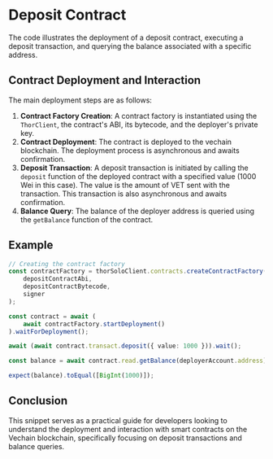 # Deposit Contract

The code illustrates the deployment of a deposit contract, executing a deposit transaction, and querying the balance associated with a specific address.

## Contract Deployment and Interaction

The main deployment steps are as follows:

1. **Contract Factory Creation**: A contract factory is instantiated using the `ThorClient`, the contract's ABI, its bytecode, and the deployer's private key.
2. **Contract Deployment**: The contract is deployed to the vechain blockchain. The deployment process is asynchronous and awaits confirmation.
3. **Deposit Transaction**: A deposit transaction is initiated by calling the `deposit` function of the deployed contract with a specified value (1000 Wei in this case). The value is the amount of VET sent with the transaction. This transaction is also asynchronous and awaits confirmation.
4. **Balance Query**: The balance of the deployer address is queried using the `getBalance` function of the contract.


## Example

```typescript { name=contract-deposit, category=example }
// Creating the contract factory
const contractFactory = thorSoloClient.contracts.createContractFactory(
    depositContractAbi,
    depositContractBytecode,
    signer
);

const contract = await (
    await contractFactory.startDeployment()
).waitForDeployment();

await (await contract.transact.deposit({ value: 1000 })).wait();

const balance = await contract.read.getBalance(deployerAccount.address);

expect(balance).toEqual([BigInt(1000)]);
```



## Conclusion

This snippet serves as a practical guide for developers looking to understand the deployment and interaction with smart contracts on the Vechain blockchain, specifically focusing on deposit transactions and balance queries.



